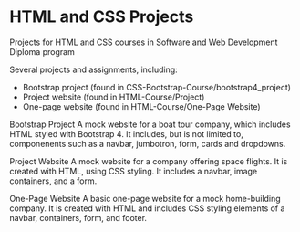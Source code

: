 # HTML and CSS Projects
 Projects for HTML and CSS courses in Software and Web Development Diploma program
 
 Several projects and assignments, including:
 - Bootstrap project (found in CSS-Bootstrap-Course/bootstrap4_project)
 - Project website (found in HTML-Course/Project)
 - One-page website (found in HTML-Course/One-Page Website)

 Bootstrap Project
 A mock website for a boat tour company, which includes HTML styled with Bootstrap 4. It includes, but is not limited to, componenents such as a navbar, jumbotron, form, cards and dropdowns. 

 Project Website
 A mock website for a company offering space flights. It is created with HTML, using CSS styling. It includes a navbar, image containers, and a form. 

 One-Page Website
 A basic one-page website for a mock home-building company. It is created with HTML and includes CSS styling elements of a navbar, containers, form, and footer.
